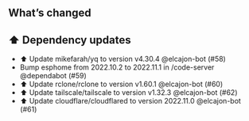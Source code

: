## What’s changed
## ⬆️ Dependency updates

- ⬆️ Update mikefarah/yq to version v4.30.4 @elcajon-bot (#58)
- Bump esphome from 2022.10.2 to 2022.11.1 in /code-server @dependabot (#59)
- ⬆️ Update rclone/rclone to version v1.60.1 @elcajon-bot (#60)
- ⬆️ Update tailscale/tailscale to version v1.32.3 @elcajon-bot (#62)
- ⬆️ Update cloudflare/cloudflared to version 2022.11.0 @elcajon-bot (#61)
